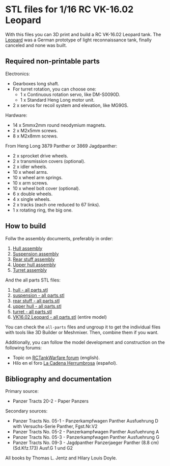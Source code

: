 # STL files for 1/16 RC VK-16.02 Leopard

With this files you can 3D print and build a RC VK-16.02 Leopard tank. The [Leopard](https://en.wikipedia.org/wiki/VK_16.02_Leopard) was a German prototype of light reconnaissance tank, finally canceled and none was built.

## Required non-printable parts

Electronics:

* Gearboxes long shaft.
* For turret rotation, you can choose one:
  * 1 x Continuous rotation servo, like DM-S0090D.
  * 1 x Standard Heng Long motor unit.
* 2 x servos for recoil system and elevation, like MG90S.

Hardware:

* 14 x 5mmx2mm round neodymium magnets.
* 2  x M2x5mm screws.
* 8  x M2x8mm screws.

From Heng Long 3879 Panther or 3869 Jagdpanther:

* 2  x sprocket drive wheels.
* 2  x transmission covers (optional).
* 2  x idler wheels.
* 10 x wheel arms.
* 10 x wheel arm springs.
* 10 x arm screws.
* 10 x wheel bolt cover (optional).
* 6  x double wheels.
* 4  x single wheels.
* 2  x tracks (each one reduced to 67 links).
* 1  x rotating ring, the big one.

## How to build

Follw the assembly documents, preferably in order:

1. [Hull assembly](hull/hull%20assembly.pdf)
2. [Suspension assembly](suspension/suspension%20assembly.pdf)
3. [Rear stuff assembly](rear%20stuff/rear%20stuff%20assembly.pdf)
4. [Upper hull assembly](upper%20hull/upper%20hul%20assembly.pdf)
5. [Turret assembly](turret/turret%20assembly.pdf)

And the all parts STL files:

1. [hull - all parts.stl](hull/hull%20-%20all%20parts.stl)
2. [suspension - all parts.stl](suspension/suspension%20-%20all%20parts.stl)
3. [rear stuff - all parts.stl](rear%20stuff/rear%20stuff%20-%20all%20parts.sql.stl)
4. [upper hull - all parts.stl](upper%20hull/upper%20hull%20-%20all%20parts.stl)
5. [turret - all parts.stl](turret/turret%20-%20all%20parts.stl)
6. [VK16.02 Leopard - all parts.stl](VK16.02%20Leopard%20-%20all%20parts.stl) (entire model)

You can check the `all-parts` files and ungroup it to get the individual files with tools like 3D Builder or Meshmixer. Then, combine them if you want.

Additionally, you can follow the model development and construction on the following forums:

* Topic on [RCTankWarfare forum](https://www.rctankwarfare.co.uk/forums/viewtopic.php?f=23&t=32358) (english).
* Hilo en el foro [La Cadena Herrumbrosa](https://lacadenaherrumbrosa.foroactivo.com/t251-vk-16-02-leopard) (español).

## Bibliography and documentation

Primary source:

* Panzer Tracts 20-2 - Paper Panzers

Secondary sources:

* Panzer Tracts No. 05-1 - Panzerkampfwagen Panther Ausfuehrung D with Versuchs-Serie Panther, Fgst.Nr.V2
* Panzer Tracts No. 05-2 - Panzerkampfwagen Panther Ausfuehrung A
* Panzer Tracts No. 05-3 - Panzerkampfwagen Panther Ausfuehrung G
* Panzer Tracts No. 09-3 - Jagdpanther Panzerjaeger Panther (8.8 cm) (Sd.Kfz.173) Ausf.G 1 und G2

All books by Thomas L. Jentz and Hilary Louis Doyle.
